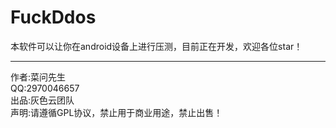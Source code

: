 FuckDdos
======  
本软件可以让你在android设备上进行压测，目前正在开发，欢迎各位star！ 

-------   
作者:菜问先生  
QQ:2970046657  
出品:灰色云团队  
声明:请遵循GPL协议，禁止用于商业用途，禁止出售！  
